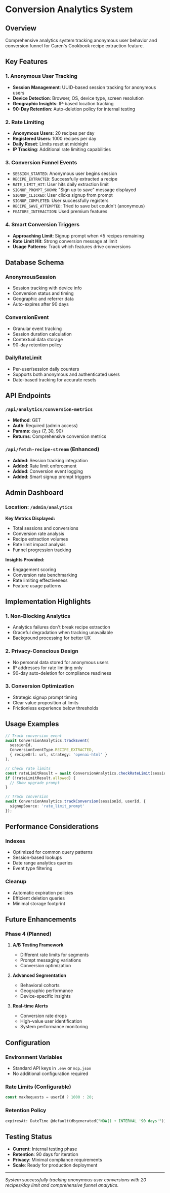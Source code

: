 # Conversion Analytics System

## Overview
Comprehensive analytics system tracking anonymous user behavior and conversion funnel for Caren's Cookbook recipe extraction feature.

## Key Features

### 1. Anonymous User Tracking
- **Session Management**: UUID-based session tracking for anonymous users
- **Device Detection**: Browser, OS, device type, screen resolution
- **Geographic Insights**: IP-based location tracking
- **90-Day Retention**: Auto-deletion policy for internal testing

### 2. Rate Limiting
- **Anonymous Users**: 20 recipes per day
- **Registered Users**: 1000 recipes per day  
- **Daily Reset**: Limits reset at midnight
- **IP Tracking**: Additional rate limiting capabilities

### 3. Conversion Funnel Events
- `SESSION_STARTED`: Anonymous user begins session
- `RECIPE_EXTRACTED`: Successfully extracted a recipe
- `RATE_LIMIT_HIT`: User hits daily extraction limit
- `SIGNUP_PROMPT_SHOWN`: "Sign up to save" message displayed
- `SIGNUP_CLICKED`: User clicks signup from prompt
- `SIGNUP_COMPLETED`: User successfully registers
- `RECIPE_SAVE_ATTEMPTED`: Tried to save but couldn't (anonymous)
- `FEATURE_INTERACTION`: Used premium features

### 4. Smart Conversion Triggers
- **Approaching Limit**: Signup prompt when ≤5 recipes remaining
- **Rate Limit Hit**: Strong conversion message at limit
- **Usage Patterns**: Track which features drive conversions

## Database Schema

### AnonymousSession
- Session tracking with device info
- Conversion status and timing
- Geographic and referrer data
- Auto-expires after 90 days

### ConversionEvent
- Granular event tracking
- Session duration calculation
- Contextual data storage
- 90-day retention policy

### DailyRateLimit
- Per-user/session daily counters
- Supports both anonymous and authenticated users
- Date-based tracking for accurate resets

## API Endpoints

### `/api/analytics/conversion-metrics`
- **Method**: GET
- **Auth**: Required (admin access)
- **Params**: `days` (7, 30, 90)
- **Returns**: Comprehensive conversion metrics

### `/api/fetch-recipe-stream` (Enhanced)
- **Added**: Session tracking integration
- **Added**: Rate limit enforcement
- **Added**: Conversion event logging
- **Added**: Smart signup prompt triggers

## Admin Dashboard

### Location: `/admin/analytics`
**Key Metrics Displayed:**
- Total sessions and conversions
- Conversion rate analysis
- Recipe extraction volumes
- Rate limit impact analysis
- Funnel progression tracking

**Insights Provided:**
- Engagement scoring
- Conversion rate benchmarking
- Rate limiting effectiveness
- Feature usage patterns

## Implementation Highlights

### 1. Non-Blocking Analytics
- Analytics failures don't break recipe extraction
- Graceful degradation when tracking unavailable
- Background processing for better UX

### 2. Privacy-Conscious Design
- No personal data stored for anonymous users
- IP addresses for rate limiting only
- 90-day auto-deletion for compliance readiness

### 3. Conversion Optimization
- Strategic signup prompt timing
- Clear value proposition at limits
- Frictionless experience below thresholds

## Usage Examples

```typescript
// Track conversion event
await ConversionAnalytics.trackEvent(
  sessionId,
  ConversionEventType.RECIPE_EXTRACTED,
  { recipeUrl: url, strategy: 'openai-html' }
);

// Check rate limits
const rateLimitResult = await ConversionAnalytics.checkRateLimit(sessionId);
if (!rateLimitResult.allowed) {
  // Show upgrade prompt
}

// Track conversion
await ConversionAnalytics.trackConversion(sessionId, userId, {
  signupSource: 'rate_limit_prompt'
});
```

## Performance Considerations

### Indexes
- Optimized for common query patterns
- Session-based lookups
- Date range analytics queries
- Event type filtering

### Cleanup
- Automatic expiration policies
- Efficient deletion queries
- Minimal storage footprint

## Future Enhancements

### Phase 4 (Planned)
1. **A/B Testing Framework**
   - Different rate limits for segments
   - Prompt messaging variations
   - Conversion optimization

2. **Advanced Segmentation**
   - Behavioral cohorts
   - Geographic performance
   - Device-specific insights

3. **Real-time Alerts**
   - Conversion rate drops
   - High-value user identification
   - System performance monitoring

## Configuration

### Environment Variables
- Standard API keys in `.env` or `mcp.json`
- No additional configuration required

### Rate Limits (Configurable)
```typescript
const maxRequests = userId ? 1000 : 20;
```

### Retention Policy
```sql
expiresAt: DateTime @default(dbgenerated("NOW() + INTERVAL '90 days'"))
```

## Testing Status
- **Current**: Internal testing phase
- **Retention**: 90 days for iteration
- **Privacy**: Minimal compliance requirements
- **Scale**: Ready for production deployment

---

*System successfully tracking anonymous user conversions with 20 recipes/day limit and comprehensive funnel analytics.* 